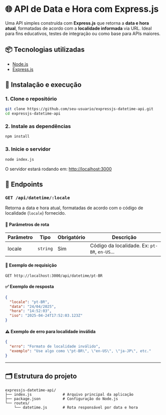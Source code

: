 # 🌐 API de Data e Hora com Express.js

Uma API simples construída com **Express.js** que retorna a **data e hora atual**, formatadas de acordo com a **localidade informada** via URL. Ideal para fins educativos, testes de integração ou como base para APIs maiores.


## 📦 Tecnologias utilizadas

- [Node.js](https://nodejs.org/)
- [Express.js](https://expressjs.com/)

## 🚀 Instalação e execução

### 1. Clone o repositório

```bash
git clone https://github.com/seu-usuario/expressjs-datetime-api.git
cd expressjs-datetime-api
```

### 2. Instale as dependências

```bash
npm install
```

### 3. Inicie o servidor

```bash
node index.js
```

O servidor estará rodando em: [http://localhost:3000](http://localhost:3000)

## 📌 Endpoints

### `GET /api/datetime/:locale`

Retorna a data e hora atual, formatadas de acordo com o código de localidade (`locale`) fornecido.

#### 🔧 Parâmetros de rota

| Parâmetro | Tipo     | Obrigatório | Descrição                                      |
|-----------|----------|-------------|------------------------------------------------|
| locale    | `string` | Sim         | Código da localidade. Ex: `pt-BR`, `en-US`... |

#### 🧪 Exemplo de requisição

```
GET http://localhost:3000/api/datetime/pt-BR
```

#### ✅ Exemplo de resposta

```json
{
  "locale": "pt-BR",
  "data": "24/04/2025",
  "hora": "14:52:03",
  "iso": "2025-04-24T17:52:03.123Z"
}
```

#### ⚠️ Exemplo de erro para localidade inválida

```json
{
  "erro": "Formato de localidade inválido",
  "exemplo": "Use algo como \"pt-BR\", \"en-US\", \"ja-JP\", etc."
}
```

---

## 🗂️ Estrutura do projeto

```
expressjs-datetime-api/
├── index.js              # Arquivo principal da aplicação
├── package.json          # Configuração do Node.js
└── routes/
    └── datetime.js       # Rota responsável por data e hora
```